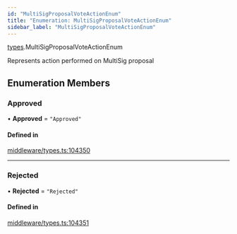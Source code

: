 ```yaml
---
id: "MultiSigProposalVoteActionEnum"
title: "Enumeration: MultiSigProposalVoteActionEnum"
sidebar_label: "MultiSigProposalVoteActionEnum"
---
```


[types](../../../modules/Types/Types.md).MultiSigProposalVoteActionEnum

Represents action performed on MultiSig proposal

## Enumeration Members

### Approved

• **Approved** = ``"Approved"``

#### Defined in

[middleware/types.ts:104350](https://github.com/PolymeshAssociation/polymesh-sdk/blob/c8da9dfce/src/middleware/types.ts#L104350)

___

### Rejected

• **Rejected** = ``"Rejected"``

#### Defined in

[middleware/types.ts:104351](https://github.com/PolymeshAssociation/polymesh-sdk/blob/c8da9dfce/src/middleware/types.ts#L104351)
